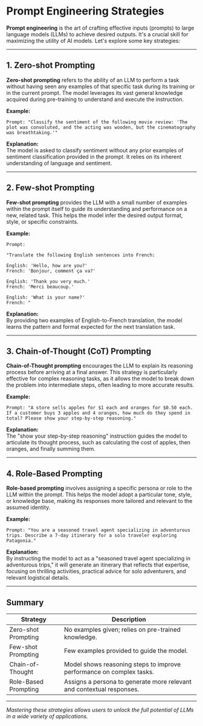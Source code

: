# Prompt Engineering Strategies

**Prompt engineering** is the art of crafting effective inputs (prompts) to large language models (LLMs) to achieve desired outputs. It's a crucial skill for maximizing the utility of AI models. Let's explore some key strategies:

---

## 1. Zero-shot Prompting

**Zero-shot prompting** refers to the ability of an LLM to perform a task without having seen any examples of that specific task during its training or in the current prompt. The model leverages its vast general knowledge acquired during pre-training to understand and execute the instruction.

**Example:**

```
Prompt: "Classify the sentiment of the following movie review: 'The plot was convoluted, and the acting was wooden, but the cinematography was breathtaking.'"
```

**Explanation:**  
The model is asked to classify sentiment without any prior examples of sentiment classification provided in the prompt. It relies on its inherent understanding of language and sentiment.

---

## 2. Few-shot Prompting

**Few-shot prompting** provides the LLM with a small number of examples within the prompt itself to guide its understanding and performance on a new, related task. This helps the model infer the desired output format, style, or specific constraints.

**Example:**

```
Prompt:

"Translate the following English sentences into French:

English: 'Hello, how are you?'  
French: 'Bonjour, comment ça va?'

English: 'Thank you very much.'  
French: 'Merci beaucoup.'

English: 'What is your name?'  
French: "
```

**Explanation:**  
By providing two examples of English-to-French translation, the model learns the pattern and format expected for the next translation task.

---

## 3. Chain-of-Thought (CoT) Prompting

**Chain-of-Thought prompting** encourages the LLM to explain its reasoning process before arriving at a final answer. This strategy is particularly effective for complex reasoning tasks, as it allows the model to break down the problem into intermediate steps, often leading to more accurate results.

**Example:**

```
Prompt: "A store sells apples for $1 each and oranges for $0.50 each. If a customer buys 3 apples and 4 oranges, how much do they spend in total? Please show your step-by-step reasoning."
```

**Explanation:**  
The "show your step-by-step reasoning" instruction guides the model to articulate its thought process, such as calculating the cost of apples, then oranges, and finally summing them.

---

## 4. Role-Based Prompting

**Role-based prompting** involves assigning a specific persona or role to the LLM within the prompt. This helps the model adopt a particular tone, style, or knowledge base, making its responses more tailored and relevant to the assumed identity.

**Example:**

```
Prompt: "You are a seasoned travel agent specializing in adventurous trips. Describe a 7-day itinerary for a solo traveler exploring Patagonia."
```

**Explanation:**  
By instructing the model to act as a "seasoned travel agent specializing in adventurous trips," it will generate an itinerary that reflects that expertise, focusing on thrilling activities, practical advice for solo adventurers, and relevant logistical details.

---

## Summary

| Strategy              | Description                                                                                   |
|-----------------------|-----------------------------------------------------------------------------------------------|
| Zero-shot Prompting   | No examples given; relies on pre-trained knowledge.                                           |
| Few-shot Prompting    | Few examples provided to guide the model.                                                     |
| Chain-of-Thought      | Model shows reasoning steps to improve performance on complex tasks.                          |
| Role-Based Prompting  | Assigns a persona to generate more relevant and contextual responses.                         |

---

*Mastering these strategies allows users to unlock the full potential of LLMs in a wide variety of applications.*
